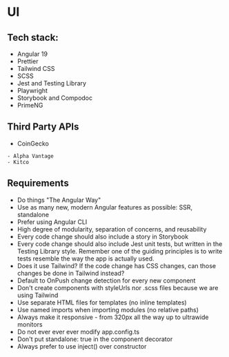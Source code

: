 # UI

## Tech stack:

- Angular 19
- Prettier
- Tailwind CSS
- SCSS
- Jest and Testing Library
- Playwright
- Storybook and Compodoc
- PrimeNG

## Third Party APIs

- CoinGecko

```undecided
- Alpha Vantage
- Kitco
```

## Requirements

- Do things "The Angular Way"
- Use as many new, modern Angular features as possible: SSR, standalone
- Prefer using Angular CLI
- High degree of modularity, separation of concerns, and reusability
- Every code change should also include a story in Storybook
- Every code change should also include Jest unit tests, but written in the Testing Library style. Remember one of the guiding principles is to write tests resemble the way the app is actually used.
- Does it use Tailwind? If the code change has CSS changes, can those changes be done in Tailwind instead?
- Default to OnPush change detection for every new component
- Don't create components with styleUrls nor .scss files because we are using Tailwind
- Use separate HTML files for templates (no inline templates)
- Use named imports when importing modules (no relative paths)
- Always make it responsive - from 320px all the way up to ultrawide monitors
- Do not ever ever ever modify app.config.ts
- Don't put standalone: true in the component decorator
- Always prefer to use inject() over constructor
